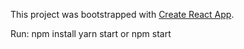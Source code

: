 This project was bootstrapped with [Create React App](https://github.com/facebookincubator/create-react-app).



Run:
npm install
yarn start or npm start
